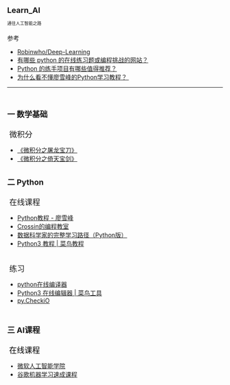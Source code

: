 <div style=""><div style=""><div style="font-size: 14px;"><font size="4"><b>Learn_AI</b></font></div><div style="font-size: 14px;"><font size="1"><br></font></div><div style="font-size: 14px;"><font size="1">通往人工智能之路</font></div><div style="font-size: 14px;"><span style="font-size: 14px;"><br></span></div><div style="font-size: 14px;"><span style="font-size: 14px;">参考</span></div><div style="font-size: 14px;"><ul style=""><li style="font-size: 14px;"><a href="https://github.com/Robinwho/Deep-Learning" se_prerender_url="complete" style="font-size: 14px;">Robinwho/Deep-Learning</a></li><li style="font-size: 14px;"><a href="https://www.zhihu.com/question/265662120" se_prerender_url="complete" style="font-size: 14px;">有哪些 python 的在线练习题或编程挑战的网站？</a><span style="font-size: 14px;">&nbsp;&nbsp;</span></li><li style="font-size: 14px;"><a href="https://www.zhihu.com/question/29372574" se_prerender_url="complete" style="font-size: 14px;">Python 的练手项目有哪些值得推荐？</a><span style="font-size: 14px;">&nbsp;&nbsp;</span></li><li style=""><span style="font-size: 14px;"><a href="https://www.zhihu.com/question/51536745" se_prerender_url="complete">为什么看不懂廖雪峰的Python学习教程？&nbsp;</a>&nbsp;</span></li></ul></div><div style="font-size: 14px;"><hr id="null"><br></div><div style="font-size: 14px;"><span style="font-size: 14px;"><br></span></div><div style="font-size: 14px;"><font size="4"><b>一 数学基础</b></font></div><div style="font-size: 14px;"><span style="font-size: large;"><br></span></div><div style="font-size: 14px;"><span style="font-size: large;">&nbsp;微积分</span></div><div style="font-size: 14px;"><ul style=""><li style="font-size: 14px;"><a href="http://item.jd.com/10018825.html" style="" se_prerender_url="complete">《微积分之屠龙宝刀》</a></li><li style=""><span style="font-size: 14px;"><a href="http://item.jd.com/10456165.html?cu=true&amp;utm_source=baidu-search&amp;utm_medium=cpc&amp;utm_campaign=t_262767352_baidusearch&amp;utm_term=25896036045_0_666d16d207f04a4485fe44e404da2705" se_prerender_url="complete">《微积分之倚天宝剑》</a></span></li></ul></div><div style="font-size: 14px;"><span style="font-size: 14px;"><br></span></div><div style="font-size: 14px;"><font size="4"><b>二 Python</b></font></div><div style="font-size: 14px;"><span style="font-size: large;"><br></span></div><div style="font-size: 14px;"><span style="font-size: large;">&nbsp;在线课程</span></div><div style="font-size: 14px;"><ul><li style="font-size: 14px;"><a href="https://www.liaoxuefeng.com/wiki/0014316089557264a6b348958f449949df42a6d3a2e542c000" se_prerender_url="complete">Python教程 - 廖雪峰</a></li><li style="font-size: 14px;"><a href="http://res.crossincode.com/wechat/index.html" se_prerender_url="complete">Crossin的编程教室</a></li><li><a href="https://zhuanlan.zhihu.com/p/23229114" se_prerender_url="complete" style="font-size: 14px;">数据科学家的完整学习路径（Python版）</a></li><li style="font-size: 14px;"><a href="http://www.runoob.com/python3/python3-tutorial.html" se_prerender_url="complete">Python3 教程 | 菜鸟教程</a></li></ul><div></div><div style="font-size: 14px;"><span style="font-size: large;"><br></span></div><div style="font-size: 14px;"><span style="font-size: large;">&nbsp;练习</span></div><div style=""><ul style=""><li style=""><span style="font-size: 14px;"><a href="http://www.dooccn.com/python3/" se_prerender_url="complete">python在线编译器</a></span></li><li style="font-size: 14px;"><a href="https://c.runoob.com/compile/9" se_prerender_url="complete">Python3 在线编辑器 | 菜鸟工具</a></li><li style="font-size: 14px;"><a href="https://py.checkio.org/" se_prerender_url="complete" style="font-size: 14px;">py.CheckiO</a><span style="font-size: 14px;">&nbsp;&nbsp;</span></li></ul></div></div><div style="font-size: 14px; font-family: Verdana; color: rgb(0, 0, 0);"><br></div><div style="font-size: 14px; font-family: Verdana; color: rgb(0, 0, 0);"><br></div><div style=""><div style=""><b style="font-size: large;">三&nbsp;</b><font size="4"><b>AI课程</b></font></div><div style="color: rgb(0, 0, 0); font-family: &quot;Microsoft YaHei&quot;; font-size: 14px;"><font size="4"><br></font></div><div style="color: rgb(0, 0, 0); font-family: &quot;Microsoft YaHei&quot;; font-size: 14px;"><span style="font-size: large;">&nbsp;在线课程</span></div><div style=""><ul style=""><li style="color: rgb(0, 0, 0); font-family: &quot;Microsoft YaHei&quot;; font-size: 14px;"><a href="https://school.azure.cn/curriculums/28">微软人工智能学院</a></li><li style=""><span style="font-size: 14px;"><a href="https://developers.google.cn/machine-learning/crash-course/" se_prerender_url="complete">谷歌机器学习速成课程</a></span></li></ul></div></div><div style="font-size: 14px; font-family: Verdana; color: rgb(0, 0, 0);"><br></div><div style="font-size: 14px; font-family: Verdana; color: rgb(0, 0, 0);"><br></div><div style=""><div><br></div><div><br></div></div><!--signcontent 35.com end--></div> 
</div> 
